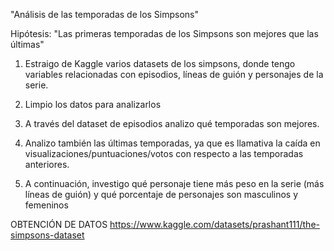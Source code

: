 "Análisis de las temporadas de los Simpsons"

Hipótesis: "Las primeras temporadas de los Simpsons son mejores que las últimas"

1. Estraigo de Kaggle varios datasets de los simpsons, donde tengo variables 
relacionadas con episodios, líneas de guión y personajes de la serie.

2. Limpio los datos para analizarlos

3. A través del dataset de episodios analizo qué temporadas son mejores.

4. Analizo también las últimas temporadas, ya que es llamativa la caída en 
visualizaciones/puntuaciones/votos con respecto a las temporadas anteriores.

5. A continuación, investigo qué personaje tiene más peso en la serie 
(más líneas de guión) y qué porcentaje de personajes son masculinos y femeninos

OBTENCIÓN DE DATOS
https://www.kaggle.com/datasets/prashant111/the-simpsons-dataset